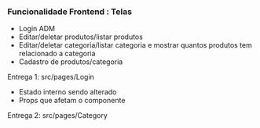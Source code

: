 
### Funcionalidade Frontend : Telas

* Login ADM 
* Editar/deletar produtos/listar produtos
* Editar/deletar categoria/listar categoria e mostrar quantos produtos tem relacionado a categoria 
* Cadastro de produtos/categoria

Entrega 1: src/pages/Login
- Estado interno sendo alterado
- Props que afetam o componente

Entrega 2: src/pages/Category
